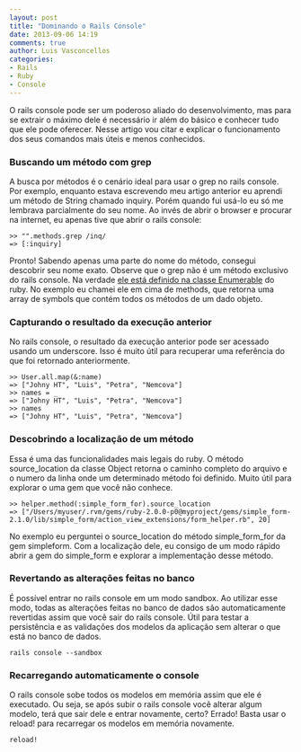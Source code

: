 ```yaml
---
layout: post
title: "Dominando o Rails Console"
date: 2013-09-06 14:19
comments: true
author: Luis Vasconcellos
categories:
- Rails
- Ruby
- Console
---
```


O rails console pode ser um poderoso aliado do desenvolvimento, mas para se extrair o máximo dele é necessário ir além do básico e conhecer tudo que ele pode oferecer. Nesse artigo vou citar e explicar o funcionamento dos seus comandos mais úteis e menos conhecidos. <!-- more -->

### Buscando um método com grep ###

A busca por métodos é o cenário ideal para usar o grep no rails console. Por exemplo, enquanto estava escrevendo meu artigo anterior eu aprendi um método de String chamado inquiry. Porém quando fui usá-lo eu só me lembrava parcialmente do seu nome. Ao invés de abrir o browser e procurar na internet, eu apenas tive que abrir o rails console:

```
>> "".methods.grep /inq/
=> [:inquiry]
```

Pronto! Sabendo apenas uma parte do nome do método, consegui descobrir seu nome exato. Observe que o grep não é um método exclusivo do rails console. Na verdade [ele está definido na classe Enumerable](http://ruby-doc.org/core-2.0/Enumerable.html#method-i-grep) do ruby. No exemplo eu chamei ele em cima de methods, que retorna uma array de symbols que contém todos os métodos de um dado objeto.

### Capturando o resultado da execução anterior ###

No rails console, o resultado da execução anterior pode ser acessado usando um underscore. Isso é muito útil para recuperar uma referência do que foi retornado anteriormente.

```
>> User.all.map(&:name)
=> ["Johny HT", "Luis", "Petra", "Nemcova"]
>> names = _
=> ["Johny HT", "Luis", "Petra", "Nemcova"]
>> names
=> ["Johny HT", "Luis", "Petra", "Nemcova"]
```

### Descobrindo a localização de um método ###

Essa é uma das funcionalidades mais legais do ruby. O método source_location da classe Object retorna o caminho completo do arquivo e o numero da linha onde um determinado método foi definido. Muito útil para explorar o uma gem que você não conhece.

```
>> helper.method(:simple_form_for).source_location
=> ["/Users/myuser/.rvm/gems/ruby-2.0.0-p0@myproject/gems/simple_form-2.1.0/lib/simple_form/action_view_extensions/form_helper.rb", 20]
```

No exemplo eu perguntei o source_location do método simple_form_for da gem simpleform. Com a localização dele, eu consigo de um modo rápido abrir a gem do simple_form e explorar a implementação desse método.

### Revertando as alterações feitas no banco ###

É possível entrar no rails console em um modo sandbox. Ao utilizar esse modo, todas as alterações feitas no banco de dados são automaticamente revertidas assim que você sair do rails console. Útil para testar a persistência e as validações dos modelos da aplicação sem alterar o que está no banco de dados.

```
rails console --sandbox
```

### Recarregando automaticamente o console ###

O rails console sobe todos os modelos em memória assim que ele é executado. Ou seja, se após subir o rails console você alterar algum modelo, terá que sair dele e entrar novamente, certo? Errado! Basta usar o reload! para recarregar os modelos em memória novamente.

```
reload!
```